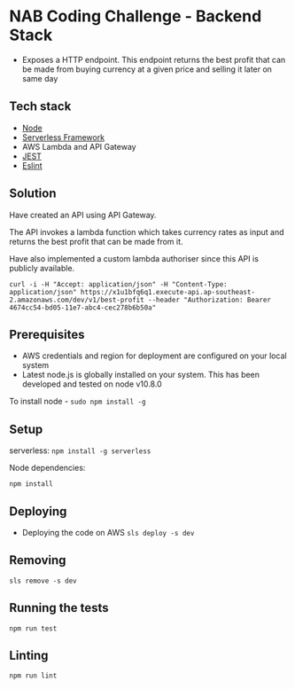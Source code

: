 # NAB Coding Challenge -  Backend Stack

- Exposes a HTTP endpoint. This endpoint returns the best profit that can be made from buying currency at a given price and selling it later on same day

## Tech stack
* [Node](https://github.com/nodejs)
* [Serverless Framework](https://serverless.com/)
* AWS Lambda and API Gateway
* [JEST](https://jestjs.io/)
* [Eslint](https://eslint.org/)


## Solution

Have created an API using API Gateway.
 
The API invokes a lambda function which takes currency rates as input and returns the best profit that can be made from it.

Have also implemented a custom lambda authoriser since this API is publicly available.

 ```curl -i -H "Accept: application/json" -H "Content-Type: application/json" https://x1u1bfq6q1.execute-api.ap-southeast-2.amazonaws.com/dev/v1/best-profit --header "Authorization: Bearer 4674cc54-bd05-11e7-abc4-cec278b6b50a" ```

## Prerequisites

- AWS credentials and region for deployment are configured on your local system
- Latest node.js is globally installed on your system. This has been developed and tested on node v10.8.0 

To install node - ```sudo npm install -g```

## Setup
serverless: ```npm install -g serverless```

Node dependencies: 
```
npm install
```

## Deploying

- Deploying the code on AWS ```sls deploy -s dev```

## Removing

 ```sls remove -s dev```
 
## Running the tests
 
 ```npm run test```

## Linting
```npm run lint```



